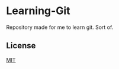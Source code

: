 # Learning-Git

Repository made for me to learn git. Sort of.

## License

[MIT](https://github.com/harastaivan/todo-list/blob/master/LICENSE)
